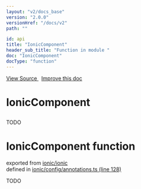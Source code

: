 ```yaml
---
layout: "v2/docs_base"
version: "2.0.0"
versionHref: "/docs/v2"
path: ""

id: api
title: "IonicComponent"
header_sub_title: "Function in module "
doc: "IonicComponent"
docType: "function"
---
```



<div class="improve-docs">
  <a href='http://github.com/driftyco/ionic2/tree/master/ionic/config/annotations.ts#L127'>
    View Source
  </a>
  &nbsp;
  <a href='http://github.com/driftyco/ionic2/edit/master/ionic/config/annotations.ts#L127'>
    Improve this doc
  </a>
</div>




<h1 class="api-title">

  IonicComponent



</h1>





TODO



<h1 class="class export">IonicComponent <span class="type">function</span></h1>
<p class="module">exported from <a href='undefined'>ionic/ionic</a><br/>
defined in <a href="https://github.com/driftyco/ionic2/tree/master/ionic/config/annotations.ts#L128-L140">ionic/config/annotations.ts (line 128)</a>
</p>
<p><p>TODO</p>
</p>

